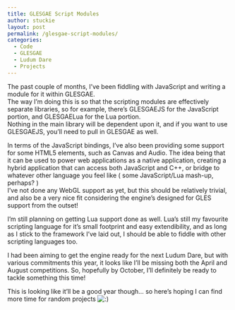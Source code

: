 ```yaml
---
title: GLESGAE Script Modules
author: stuckie
layout: post
permalink: /glesgae-script-modules/
categories:
  - Code
  - GLESGAE
  - Ludum Dare
  - Projects
---
```

The past couple of months, I&#8217;ve been fiddling with JavaScript and writing a module for it within GLESGAE.  
The way I&#8217;m doing this is so that the scripting modules are effectively separate libraries, so for example, there&#8217;s GLESGAEJS for the JavaScript portion, and GLESGAELua for the Lua portion.  
Nothing in the main library will be dependent upon it, and if you want to use GLESGAEJS, you&#8217;ll need to pull in GLESGAE as well.

In terms of the JavaScript bindings, I&#8217;ve also been providing some support for some HTML5 elements, such as Canvas and Audio. The idea being that it can be used to power web applications as a native application, creating a hybrid application that can access both JavaScript and C++, or bridge to whatever other language you feel like ( some JavaScript/Lua mash-up, perhaps? )  
I&#8217;ve not done any WebGL support as yet, but this should be relatively trivial, and also be a very nice fit considering the engine&#8217;s designed for GLES support from the outset!

I&#8217;m still planning on getting Lua support done as well. Lua&#8217;s still my favourite scripting language for it&#8217;s small footprint and easy extendibility, and as long as I stick to the framework I&#8217;ve laid out, I should be able to fiddle with other scripting languages too. 

I had been aiming to get the engine ready for the next Ludum Dare, but with various commitments this year, it looks like I&#8217;ll be missing both the April and August competitions. So, hopefully by October, I&#8217;ll definitely be ready to tackle something this time!

This is looking like it&#8217;ll be a good year though&#8230; so here&#8217;s hoping I can find more time for random projects <img src="http://stuckiegamez.co.uk/wp-includes/images/smilies/icon_smile.gif" alt=":)" class="wp-smiley" />